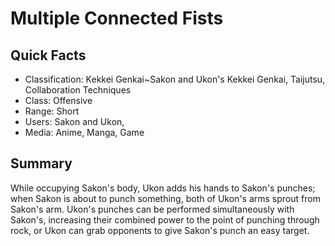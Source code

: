 # Multiple Connected Fists

## Quick Facts
- Classification: Kekkei Genkai~Sakon and Ukon's Kekkei Genkai, Taijutsu, Collaboration Techniques
- Class: Offensive
- Range: Short
- Users: Sakon and Ukon,
- Media: Anime, Manga, Game

## Summary
While occupying Sakon's body, Ukon adds his hands to Sakon's punches; when Sakon is about to punch something, both of Ukon's arms sprout from Sakon's arm. Ukon's punches can be performed simultaneously with Sakon's, increasing their combined power to the point of punching through rock, or Ukon can grab opponents to give Sakon's punch an easy target.
